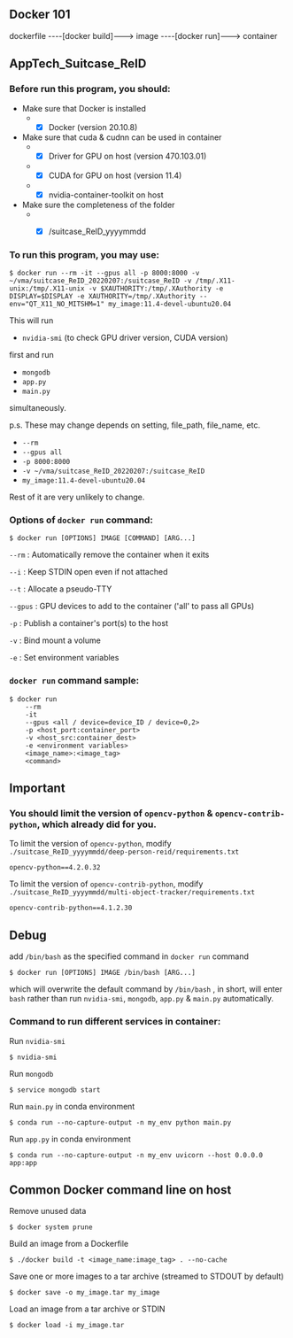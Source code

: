 ## Docker 101
dockerfile ----[docker build]---> image ----[docker run]---> container


## AppTech_Suitcase_ReID


### Before run this program, you should:
* Make sure that Docker is installed
    * - [x] Docker (version 20.10.8)
* Make sure that cuda & cudnn can be used in container
    * - [x] Driver for GPU on host (version 470.103.01)
    * - [x] CUDA for GPU on host (version 11.4)
    * - [x] nvidia-container-toolkit on host
* Make sure the completeness of the folder
    * - [x] /suitcase_ReID_yyyymmdd


### To run this program, you may use:
```
$ docker run --rm -it --gpus all -p 8000:8000 -v ~/vma/suitcase_ReID_20220207:/suitcase_ReID -v /tmp/.X11-unix:/tmp/.X11-unix -v $XAUTHORITY:/tmp/.XAuthority -e DISPLAY=$DISPLAY -e XAUTHORITY=/tmp/.XAuthority --env="QT_X11_NO_MITSHM=1" my_image:11.4-devel-ubuntu20.04
```
This will run
* `nvidia-smi` (to check GPU driver version, CUDA version)

first and run

* `mongodb`
* `app.py`
* `main.py`

simultaneously.

p.s. These may change depends on setting, file_path, file_name, etc.
* `--rm`
* `--gpus all`
* `-p 8000:8000`
* `-v ~/vma/suitcase_ReID_20220207:/suitcase_ReID`
* `my_image:11.4-devel-ubuntu20.04`

Rest of it are very unlikely to change.


### Options of `docker run` command:

    $ docker run [OPTIONS] IMAGE [COMMAND] [ARG...]

`--rm`    : Automatically remove the container when it exits

`--i`     : Keep STDIN open even if not attached

`--t`     : Allocate a pseudo-TTY

`--gpus`  : GPU devices to add to the container ('all' to pass all GPUs)

`-p`      : Publish a container's port(s) to the host

`-v`      : Bind mount a volume

`-e`      : Set environment variables


### `docker run` command sample:
```
$ docker run 
    --rm 
    -it 
    --gpus <all / device=device_ID / device=0,2>
    -p <host_port:container_port>
    -v <host_src:container_dest>
    -e <environment variables>
    <image_name>:<image_tag>
    <command>
```

## Important
### You should limit the version of `opencv-python` & `opencv-contrib-python`, which already did for you.
To limit the version of `opencv-python`, modify `./suitcase_ReID_yyyymmdd/deep-person-reid/requirements.txt`
    
    opencv-python==4.2.0.32

To limit the version of `opencv-contrib-python`, modify `./suitcase_ReID_yyyymmdd/multi-object-tracker/requirements.txt`

    opencv-contrib-python==4.1.2.30


## Debug
add `/bin/bash` as the specified command in `docker run` command

    $ docker run [OPTIONS] IMAGE /bin/bash [ARG...]

which will overwrite the default command by `/bin/bash` , in short,  will enter `bash` rather than run `nvidia-smi`, `mongodb`, `app.py` & `main.py` automatically.


### Command to run different services in container:
Run `nvidia-smi`

    $ nvidia-smi

Run `mongodb`

    $ service mongodb start

Run `main.py` in conda environment

    $ conda run --no-capture-output -n my_env python main.py

Run `app.py` in conda environment

    $ conda run --no-capture-output -n my_env uvicorn --host 0.0.0.0 app:app


## Common Docker command line on host
Remove unused data

    $ docker system prune

Build an image from a Dockerfile

    $ ./docker build -t <image_name:image_tag> . --no-cache

Save one or more images to a tar archive (streamed to STDOUT by default)

    $ docker save -o my_image.tar my_image

Load an image from a tar archive or STDIN

    $ docker load -i my_image.tar
